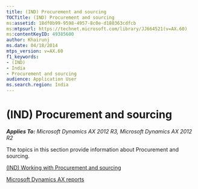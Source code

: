 ```yaml
---
title: (IND) Procurement and sourcing
TOCTitle: (IND) Procurement and sourcing
ms:assetid: 18df0b99-9598-4957-8c0e-d180363cdfcb
ms:mtpsurl: https://technet.microsoft.com/library/JJ664521(v=AX.60)
ms:contentKeyID: 49385600
author: Khairunj
ms.date: 04/18/2014
mtps_version: v=AX.60
f1_keywords:
- (IND)
- India
- Procurement and sourcing
audience: Application User
ms.search.region: India
---
```


# (IND) Procurement and sourcing 


_**Applies To:** Microsoft Dynamics AX 2012 R3, Microsoft Dynamics AX 2012 R2_

The topics in this section provide information about Procurement and sourcing.

[(IND) Working with Procurement and sourcing](ind-working-with-procurement-and-sourcing.md)

[Microsoft Dynamics AX reports](microsoft-dynamics-ax-reports.md)

  


